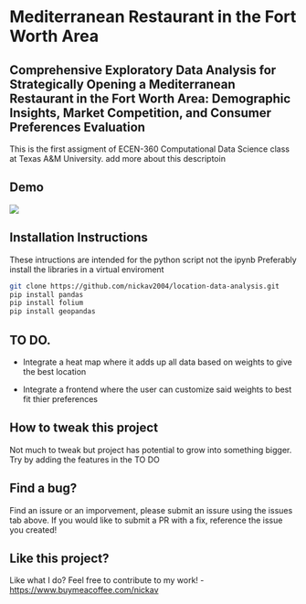 # Mediterranean Restaurant in the Fort Worth Area

## Comprehensive Exploratory Data Analysis for Strategically Opening a Mediterranean Restaurant in the Fort Worth Area: Demographic Insights, Market Competition, and Consumer Preferences Evaluation

This is the first assigment of ECEN-360 Computational Data Science class at Texas A&M University. add more about this descriptoin

## Demo

<img src="https://i.giphy.com/f7nXNdIKLppPbqX7o2.webp"/>

## Installation Instructions

These intructions are intended for the python script not the ipynb
Preferably install the libraries in a virtual enviroment

```bash
git clone https://github.com/nickav2004/location-data-analysis.git
pip install pandas
pip install folium
pip install geopandas
```

## TO DO.

- Integrate a heat map where it adds up all data based on weights to give the best location

- Integrate a frontend where the user can customize said weights to best fit thier preferences

## How to tweak this project

Not much to tweak but project has potential to grow into something bigger. Try by adding the features in the TO DO

## Find a bug?

Find an issure or an imporvement, please submit an issure using the issues tab above. If you would like to submit a PR with a fix, reference the issue you created!

## Like this project?

Like what I do? Feel free to contribute to my work! - https://www.buymeacoffee.com/nickav
